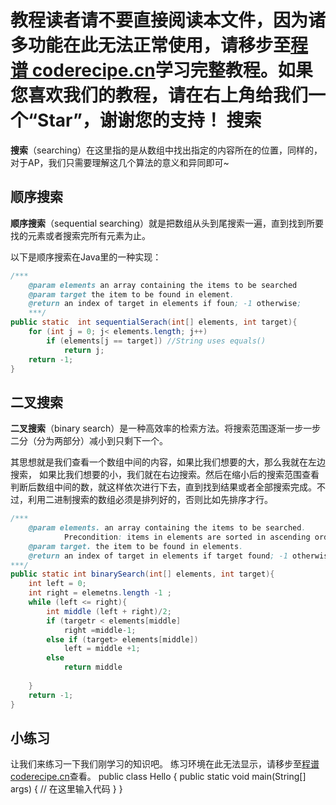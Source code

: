 <notice>教程读者请不要直接阅读本文件，因为诸多功能在此无法正常使用，请移步至[程谱 coderecipe.cn](https://coderecipe.cn/learn/5)学习完整教程。如果您喜欢我们的教程，请在右上角给我们一个“Star”，谢谢您的支持！</notice>
搜索
======
**搜索**（searching）在这里指的是从数组中找出指定的内容所在的位置，同样的，对于AP，我们只需要理解这几个算法的意义和异同即可~

顺序搜索
------
**顺序搜索**（sequential searching）就是把数组从头到尾搜索一遍，直到找到所要找的元素或者搜索完所有元素为止。

以下是顺序搜索在Java里的一种实现：
```java
/***
    @param elements an array containing the items to be searched
    @param target the item to be found in element.
    @return an index of target in elements if foun; -1 otherwise;
    ***/
public static  int sequentialSerach(int[] elements, int target){
    for (int j = 0; j< elements.length; j++)
        if (elements[j == target]) //String uses equals()
            return j;
    return -1;
}
```

二叉搜索
-----
**二叉搜索**（binary search）是一种高效率的检索方法。将搜索范围逐渐一步一步二分（分为两部分）减小到只剩下一个。

其思想就是我们查看一个数组中间的内容，如果比我们想要的大，那么我就在左边搜索，
如果比我们想要的小，我们就在右边搜索。然后在缩小后的搜索范围查看判断后数组中间的数，就这样依次进行下去，直到找到结果或者全部搜索完成。不过，利用二进制搜索的数组必须是排列好的，否则比如先排序才行。

```java
/***
    @param elements. an array containing the items to be searched.
            Precondition: items in elements are sorted in ascending order.
    @param target. the item to be found in elements.
    @return an index of target in elements if target found; -1 otherwise.
***/
public static int binarySearch(int[] elements, int target){
    int left = 0;
    int right = elemetns.length -1 ;
    while (left <= right){
        int middle (left + right)/2;
        if (targetr < elements[middle]
            right =middle-1;
        else if (target> elements[middle])
            left = middle +1;
        else 
            return middle
        
    }
    return -1;
}
```

小练习
------
让我们来练习一下我们刚学习的知识吧。
<lab lang="java" parameters="filename=Hello.java">
<notice>练习环境在此无法显示，请移步至[程谱 coderecipe.cn](https://coderecipe.cn/learn/5)查看。</notice>
public class Hello {
  public static void main(String[] args) {
      // 在这里输入代码
  }
}
</lab>
